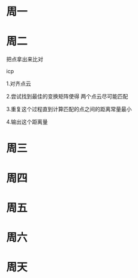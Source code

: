 # 周一

# 周二
把点拿出来比对

icp

1.对齐点云

2.尝试找到最佳的变换矩阵使得 两个点云尽可能匹配  

3.重复这个过程直到计算匹配的点之间的距离常量最小

4.输出这个距离量

# 周三

# 周四

# 周五

# 周六

# 周天